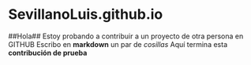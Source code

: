 # SevillanoLuis.github.io
##Hola##
Estoy probando a contribuir a un proyecto de otra persona en GITHUB
Escribo en **markdown** un par de _cosillas_
Aquí termina esta **contribución de prueba**

